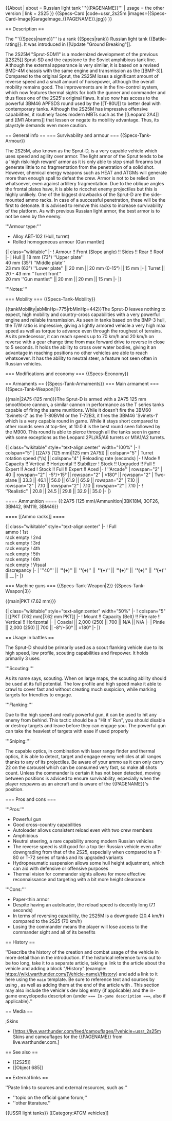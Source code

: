 {{About
| about = Russian light tank '''{{PAGENAME}}'''
| usage = the other version
| link = 2S25
}}
{{Specs-Card
|code=ussr_2s25m
|images={{Specs-Card-Image|GarageImage_{{PAGENAME}}.jpg}}
}}

== Description ==
<!-- ''In the description, the first part should be about the history of the creation and combat usage of the vehicle, as well as its key features. In the second part, tell the reader about the ground vehicle in the game. Insert a screenshot of the vehicle, so that if the novice player does not remember the vehicle by name, he will immediately understand what kind of vehicle the article is talking about.'' -->
The '''{{Specs|name}}''' is a rank {{Specs|rank}} Russian light tank {{Battle-rating}}. It was introduced in [[Update "Ground Breaking"]].

The 2S25M "Sprut-SDM1" is a modernized development of the previous [[2S25]] Sprut-SD and the capstone to the Soviet amphibious tank line. Although the external appearance is very similar, it is based on a revised BMD-4M chassis with the same engine and transmission as the [[BMP-3]]. Compared to the original Sprut, the 2S25M loses a significant amount of reverse speed and a small amount of horsepower, although the overall mobility remains good. The improvements are in the fire-control system, which now features thermal sights for both the gunner and commander and thus fixes one of the 2S25's original flaws. It also now has access to the powerful 3BM46 APFSDS round used by the [[T-80U]] to better deal with contemporary tanks. Although the 2S25M has impressive offensive capabilities, it routinely faces modern MBTs such as the [[Leopard 2A4]] and [[M1 Abrams]] that lessen or negate its mobility advantage. Thus, its playstyle demands even more caution.

== General info ==
=== Survivability and armour ===
{{Specs-Tank-Armour}}
<!-- ''Describe armour protection. Note the most well protected and key weak areas. Appreciate the layout of modules as well as the number and location of crew members. Is the level of armour protection sufficient, is the placement of modules helpful for survival in combat? If necessary use a visual template to indicate the most secure and weak zones of the armour.'' -->The 2S25M, also known as the Sprut-D, is a very capable vehicle which uses speed and agility over armor. The light armor of the Sprut tends to be a 'high risk-high reward' armor as it is only able to stop small firearms but generate little to no fragmentation from the penetration of a solid shot. However, chemical energy weapons such as HEAT and ATGMs will generate more than enough spall to defeat the crew. Armor is not to be relied on whatsoever, even against artillery fragmentation. Due to the oblique angles the frontal plates have, it is able to ricochet enemy projectiles but this is highly unlikely. One of the biggest drawbacks of the Sprut-D are the side-mounted ammo racks. In case of a successful penetration, these will be the first to detonate. It is advised to remove this racks to increase survivability of the platform. As with previous Russian light armor, the best armor is to not be seen by the enemy.

'''Armour type:'''

* Alloy ABT-102 (Hull, turret)
* Rolled homogeneous armour (Gun mantlet)

{| class="wikitable"
|-
! Armour !! Front (Slope angle) !! Sides !! Rear !! Roof
|-
| Hull || 18 mm (73°) ''Upper plate''<br>40 mm (35°) ''Middle plate''<br>23 mm (63°) ''Lower plate'' || 20 mm || 20 mm (0-15°) || 15 mm
|-
| Turret || 20 - 43 mm ''Turret front'' <br> 20 mm ''Gun mantlet'' || 20 mm || 20 mm || 15 mm
|-
|}

'''Notes:''' <!-- Any additional notes which the user needs to be aware of -->
<!-- Example: * Suspension wheels are 20 mm thick, tracks are 30 mm thick, and torsion bars are 60 mm thick. -->

=== Mobility ===
{{Specs-Tank-Mobility}}
<!-- ''Write about the mobility of the ground vehicle. Estimate the specific power and manoeuvrability, as well as the maximum speed forwards and backwards.'' -->

{{tankMobility|abMinHp=775|rbMinHp=442}}The Sprut-D leaves nothing to expect, high mobility and country-cross capabilities with a very powerful engine and reliable transmission. As seen in tanks based on the BMP-3 hull, the T/W ratio is impressive, giving a lightly armored vehicle a very high max speed as well as torque to advance even through the roughest of terrains. As its predecessor, it can reach speeds up to 70 km/h and 20 km/h on reverse with a gear change time from max forward drive to reverse in close to 5 seconds. It holds the ability to cross over water bodies, giving it an advantage in reaching positions no other vehicles are able to reach whatsoever. It has the ability to neutral steer, a feature not seen often in Russian vehicles.

=== Modifications and economy ===
{{Specs-Economy}}

== Armaments ==
{{Specs-Tank-Armaments}}
=== Main armament ===
{{Specs-Tank-Weapon|1}}
<!-- ''Give the reader information about the characteristics of the main gun. Assess its effectiveness in a battle based on the reloading speed, ballistics and the power of shells. Do not forget about the flexibility of the fire, that is how quickly the cannon can be aimed at the target, open fire on it and aim at another enemy. Add a link to the main article on the gun: <code><nowiki>{{main|Name of the weapon}}</nowiki></code>. Describe in general terms the ammunition available for the main gun. Give advice on how to use them and how to fill the ammunition storage.'' -->
{{main|2A75 (125 mm)}}The Sprut-D is armed with a 2A75 125 mm smoothbore cannon, a similar cannon in performance as the T series tanks capable of firing the same munitions. While it doesn't fire the 3BM60 'Svinets-2' as the T-80BVM or the T-72B3, it fires the 3BM46 'Svinets-1' which is a very capable round in game. While it stays short compared to other rounds seen at top-tier, at 10.0 it is the best round seen followed by the M900. This round is able to pierce through all the tanks seen in game with some exceptions as the Leopard 2PL/A5/A6 turrets or M1A1/A2 turrets.

{| class="wikitable" style="text-align:center" width="100%"
|-
! colspan="5" | [[2A75 (125 mm)|125 mm 2A75]] || colspan="5" | Turret rotation speed (°/s) || colspan="4" | Reloading rate (seconds)
|-
! Mode !! Capacity !! Vertical !! Horizontal !! Stabilizer
! Stock !! Upgraded !! Full !! Expert !! Aced
! Stock !! Full !! Expert !! Aced
|-
! ''Arcade''
| rowspan="2" | 40 || rowspan="2" | -5°/+15° || rowspan="2" | ±180° || rowspan="2" | Two-plane || 33.3 || 46.1 || 56.0 || 61.9 || 65.9 || rowspan="2" | 7.10 || rowspan="2" | 7.10 || rowspan="2" | 7.10 || rowspan="2" | 7.10
|-
! ''Realistic''
| 20.8 || 24.5 || 29.8 || 32.9 || 35.0
|-
|}

==== Ammunition ====
{{:2A75 (125 mm)/Ammunition|3BK18M, 3OF26, 3BM42, 9M119, 3BM46}}

==== [[Ammo racks]] ====
<!-- [[File:Ammoracks_{{PAGENAME}}.png|right|thumb|x250px|[[Ammo racks]] of the {{PAGENAME}}]] -->
<!-- '''Last updated:''' -->
{| class="wikitable" style="text-align:center"
|-
! Full<br>ammo
! 1st<br>rack empty
! 2nd<br>rack empty
! 3rd<br>rack empty
! 4th<br>rack empty
! 5th<br>rack empty
! 6th<br>rack empty
! Visual<br>discrepancy
|-
| '''40''' || __&nbsp;''(+__)'' || __&nbsp;''(+__)'' || __&nbsp;''(+__)'' || __&nbsp;''(+__)'' || __&nbsp;''(+__)'' || __&nbsp;''(+__)'' || __
|-
|}

=== Machine guns ===
{{Specs-Tank-Weapon|2}}
{{Specs-Tank-Weapon|3}}
<!-- ''Offensive and anti-aircraft machine guns not only allow you to fight some aircraft but also are effective against lightly armoured vehicles. Evaluate machine guns and give recommendations on its use.'' -->
{{main|PKT (7.62 mm)}}

{| class="wikitable" style="text-align:center" width="50%"
|-
! colspan="5" | [[PKT (7.62 mm)|7.62 mm PKT]]
|-
! Mount !! Capacity (Belt) !! Fire rate !! Vertical !! Horizontal
|-
| Coaxial || 2,000 (250) || 700 || N/A || N/A
|-
| Pintle || 2,000 (250) || 700 || -8°/+50° || ±180°
|-
|}

== Usage in battles ==
<!-- ''Describe the tactics of playing in the vehicle, the features of using vehicles in the team and advice on tactics. Refrain from creating a "guide" - do not impose a single point of view but instead give the reader food for thought. Describe the most dangerous enemies and give recommendations on fighting them. If necessary, note the specifics of the game in different modes (AB, RB, SB).'' -->
The Sprut-D should be primarily used as a scout	 flanking vehicle due to its high speed, low profile, scouting capabilities and firepower. It holds primarily 3 uses:

'''Scouting:'''

As its name says, scouting. When on large maps, the scouting ability should be used at its full potential. The low profile and high speed make it able to crawl to cover fast and without creating much suspicion, while marking targets for friendlies to engage.

'''Flanking:'''

Due to the high speed and really powerful gun, it can be used to hit any enemy from behind. This tactic should be a "Hit n' Run", you should disable or destroy targets and leave before they can engage you. The powerful gun can take the heaviest of targets with ease if used properly

'''Sniping:'''

The capable optics, in combination with laser range finder and thermal optics, it is able to detect, target and engage enemy vehicles at all ranges thanks to any of its projectiles. Be aware of your ammo as it can only carry 22 on the carousel which can be consumed very fast, so make all shots count. Unless the commander is certain it has not been detected, moving between positions is adviced to ensure survivability, especially when the player respawns as an aircraft and is aware of the {{PAGENAME}}'s position.

=== Pros and cons ===
<!-- ''Summarise and briefly evaluate the vehicle in terms of its characteristics and combat effectiveness. Mark its pros and cons in a bulleted list. Try not to use more than 6 points for each of the characteristics. Avoid using categorical definitions such as "bad", "good" and the like - use substitutions with softer forms such as "inadequate" and "effective".'' -->'''Pros:'''

* Powerful gun
* Good cross-country capabilities
* Autoloader allows consistent reload even with two crew members
* Amphibious
* Neutral steering, a rare capability among modern Russian vehicles
* The reverse speed is still good for a top tier Russian vehicle even after downgrading from that of the 2S25, especially when compared to a T-80 or T-72 series of tanks and its upgraded variants
* Hydropneumatic suspension allows some hull height adjustment, which can aid with defensive or offensive purposes
* Thermal vision for commander sights allows for more effective reconnaissance and targeting with a bit more height clearance

'''Cons:'''

* Paper-thin armor
* Despite having an autoloader, the reload speed is decently long (7.1 seconds) 
* In terms of reversing capability, the 2S25M is a downgrade (20.4 km/h) compared to the 2S25 (70 km/h)
* Losing the commander means the player will lose access to the commander sight and all of its benefits

== History ==
<!-- ''Describe the history of the creation and combat usage of the vehicle in more detail than in the introduction. If the historical reference turns out to be too long, take it to a separate article, taking a link to the article about the vehicle and adding a block "/History" (example: <nowiki>https://wiki.warthunder.com/(Vehicle-name)/History</nowiki>) and add a link to it here using the <code>main</code> template. Be sure to reference text and sources by using <code><nowiki><ref></ref></nowiki></code>, as well as adding them at the end of the article with <code><nowiki><references /></nowiki></code>. This section may also include the vehicle's dev blog entry (if applicable) and the in-game encyclopedia description (under <code><nowiki>=== In-game description ===</nowiki></code>, also if applicable).'' -->
''Describe the history of the creation and combat usage of the vehicle in more detail than in the introduction. If the historical reference turns out to be too long, take it to a separate article, taking a link to the article about the vehicle and adding a block "/History" (example: <nowiki>https://wiki.warthunder.com/(Vehicle-name)/History</nowiki>) and add a link to it here using the <code>main</code> template. Be sure to reference text and sources by using <code><nowiki><ref></ref></nowiki></code>, as well as adding them at the end of the article with <code><nowiki><references /></nowiki></code>. This section may also include the vehicle's dev blog entry (if applicable) and the in-game encyclopedia description (under <code><nowiki>=== In-game description ===</nowiki></code>, also if applicable).''

== Media ==
<!-- ''Excellent additions to the article would be video guides, screenshots from the game, and photos.'' -->

;Skins

* [https://live.warthunder.com/feed/camouflages/?vehicle=ussr_2s25m Skins and camouflages for the {{PAGENAME}} from live.warthunder.com.]

== See also ==
<!-- ''Links to the articles on the War Thunder Wiki that you think will be useful for the reader, for example:''
* ''reference to the series of the vehicles;''
* ''links to approximate analogues of other nations and research trees.'' -->

* [[2S25]]
* [[Object 685]]

== External links ==
<!-- ''Paste links to sources and external resources, such as:''
* ''topic on the official game forum;''
* ''other literature.'' -->
''Paste links to sources and external resources, such as:''

* ''topic on the official game forum;''
* ''other literature.''

{{USSR light tanks}}
[[Category:ATGM vehicles]]